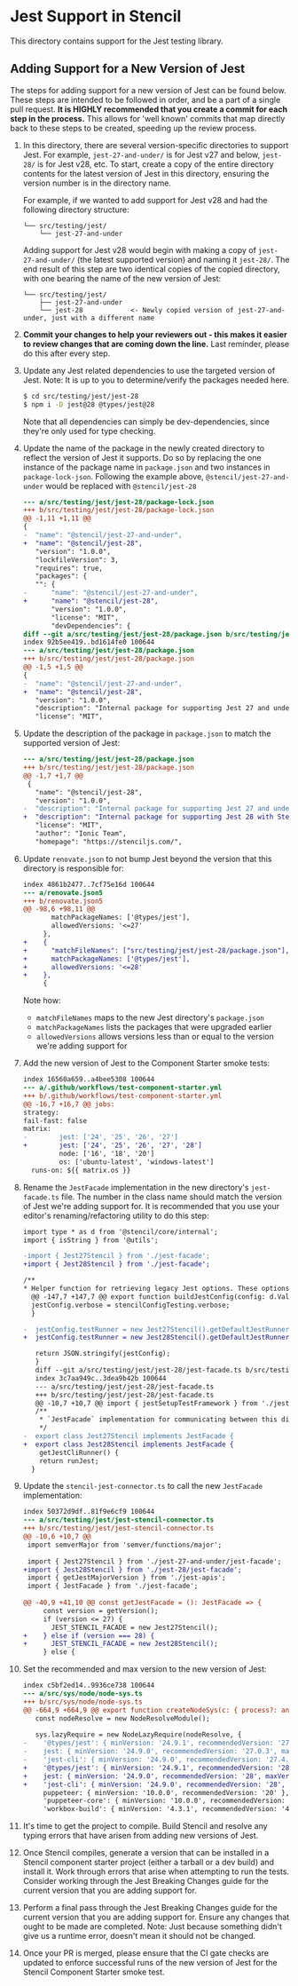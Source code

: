 # Jest Support in Stencil

This directory contains support for the Jest testing library.

## Adding Support for a New Version of Jest

The steps for adding support for a new version of Jest can be found below.
These steps are intended to be followed in order, and be a part of a single pull request.
**It is HIGHLY recommended that you create a commit for each step in the process.**
This allows for 'well known' commits that map directly back to these steps to be created, speeding up the review process.

1. In this directory, there are several version-specific directories to support Jest.
   For example, `jest-27-and-under/` is for Jest v27 and below, `jest-28/` is for Jest v28, etc.
   To start, create a copy of the entire directory contents for the latest version of Jest in this directory, ensuring the version number is in the directory name.
   
   For example, if we wanted to add support for Jest v28 and had the following directory structure:
   ```
   └── src/testing/jest/
       └── jest-27-and-under
   ```
   Adding support for Jest v28 would begin with making a copy of `jest-27-and-under/` (the latest supported version) and naming it `jest-28/`.
   The end result of this step are two identical copies of the copied directory, with one bearing the name of the new version of Jest:
   ```
   └── src/testing/jest/
       ├── jest-27-and-under
       └── jest-28            <- Newly copied version of jest-27-and-under, just with a different name
   ```
1. **Commit your changes to help your reviewers out - this makes it easier to review changes that are coming down the line.**
   Last reminder, please do this after every step.
1. Update any Jest related dependencies to use the targeted version of Jest.
   Note: It is up to you to determine/verify the packages needed here.
   ```bash
   $ cd src/testing/jest/jest-28
   $ npm i -D jest@28 @types/jest@28
   ```
   Note that all dependencies can simply be dev-dependencies, since they're only used for type checking.
1. Update the name of the package in the newly created directory to reflect the version of Jest it supports.
   Do so by replacing the one instance of the package name in `package.json` and two instances in `package-lock-json`.
   Following the example above, `@stencil/jest-27-and-under` would be replaced with `@stencil/jest-28`
    ```diff
    --- a/src/testing/jest/jest-28/package-lock.json
    +++ b/src/testing/jest/jest-28/package-lock.json
    @@ -1,11 +1,11 @@
    {
    -  "name": "@stencil/jest-27-and-under",
    +  "name": "@stencil/jest-28",
       "version": "1.0.0",
       "lockfileVersion": 3,
       "requires": true,
       "packages": {
       "": {
    -      "name": "@stencil/jest-27-and-under",
    +      "name": "@stencil/jest-28",
           "version": "1.0.0",
           "license": "MIT",
           "devDependencies": {
    diff --git a/src/testing/jest/jest-28/package.json b/src/testing/jest/jest-28/package.json
    index 92b5ee419..bd1614fe0 100644
    --- a/src/testing/jest/jest-28/package.json
    +++ b/src/testing/jest/jest-28/package.json
    @@ -1,5 +1,5 @@
    {
    -  "name": "@stencil/jest-27-and-under",
    +  "name": "@stencil/jest-28",
       "version": "1.0.0",
       "description": "Internal package for supporting Jest 27 and under with Stencil",
       "license": "MIT",
    
    ```
1. Update the description of the package in `package.json` to match the supported version of Jest:
    ```diff
    --- a/src/testing/jest/jest-28/package.json
    +++ b/src/testing/jest/jest-28/package.json
    @@ -1,7 +1,7 @@
     {
       "name": "@stencil/jest-28",
       "version": "1.0.0",
    -  "description": "Internal package for supporting Jest 27 and under with Stencil",
    +  "description": "Internal package for supporting Jest 28 with Stencil",
       "license": "MIT",
       "author": "Ionic Team",
       "homepage": "https://stenciljs.com/",
    
    ```
1. Update `renovate.json` to not bump Jest beyond the version that this directory is responsible for:
    ```diff
    index 4861b2477..7cf75e16d 100644
    --- a/renovate.json5
    +++ b/renovate.json5
    @@ -98,6 +98,11 @@
           matchPackageNames: ['@types/jest'],
           allowedVersions: '<=27'
         },
    +    {
    +      "matchFileNames": ["src/testing/jest/jest-28/package.json"],
    +      matchPackageNames: ['@types/jest'],
    +      allowedVersions: '<=28'
    +    },
         {
    
    ```
   Note how:
   - `matchFileNames` maps to the new Jest directory's `package.json`
   - `matchPackageNames` lists the packages that were upgraded earlier
   - `allowedVersions` allows versions less than or equal to the version we're adding support for
1. Add the new version of Jest to the Component Starter smoke tests:
    ```diff
   index 16560a659..a4bee5308 100644
    --- a/.github/workflows/test-component-starter.yml
    +++ b/.github/workflows/test-component-starter.yml
    @@ -16,7 +16,7 @@ jobs:
    strategy:
    fail-fast: false
    matrix:
    -        jest: ['24', '25', '26', '27']
    +        jest: ['24', '25', '26', '27', '28']
             node: ['16', '18', '20']
             os: ['ubuntu-latest', 'windows-latest']
      runs-on: ${{ matrix.os }}
   ```
1. Rename the `JestFacade` implementation in the new directory's `jest-facade.ts` file.
   The number in the class name should match the version of Jest we're adding support for.
   It is recommended that you use your editor's renaming/refactoring utility to do this step:
    ```diff
    import type * as d from '@stencil/core/internal';
    import { isString } from '@utils';
    
    -import { Jest27Stencil } from './jest-facade';
    +import { Jest28Stencil } from './jest-facade';
    
    /**
    * Helper function for retrieving legacy Jest options. These options have been provided as defaults to Stencil users
      @@ -147,7 +147,7 @@ export function buildJestConfig(config: d.ValidatedConfig): string {
      jestConfig.verbose = stencilConfigTesting.verbose;
      }
    
    -  jestConfig.testRunner = new Jest27Stencil().getDefaultJestRunner();
    +  jestConfig.testRunner = new Jest28Stencil().getDefaultJestRunner();
    
       return JSON.stringify(jestConfig);
       }
       diff --git a/src/testing/jest/jest-28/jest-facade.ts b/src/testing/jest/jest-28/jest-facade.ts
       index 3c7aa949c..3dea9b42b 100644
       --- a/src/testing/jest/jest-28/jest-facade.ts
       +++ b/src/testing/jest/jest-28/jest-facade.ts
       @@ -10,7 +10,7 @@ import { jestSetupTestFramework } from './jest-setup-test-framework';
       /**
        * `JestFacade` implementation for communicating between this directory's version of Jest and Stencil
        */
    -  export class Jest27Stencil implements JestFacade {
    +  export class Jest28Stencil implements JestFacade {
        getJestCliRunner() {
        return runJest;
      }
    
    ```
1. Update the `stencil-jest-connector.ts` to call the new `JestFacade` implementation:
    ```diff
    index 50372d9df..81f9e6cf9 100644
    --- a/src/testing/jest/jest-stencil-connector.ts
    +++ b/src/testing/jest/jest-stencil-connector.ts
    @@ -10,6 +10,7 @@
     import semverMajor from 'semver/functions/major';
     
     import { Jest27Stencil } from './jest-27-and-under/jest-facade';
    +import { Jest28Stencil } from './jest-28/jest-facade';
     import { getJestMajorVersion } from './jest-apis';
     import { JestFacade } from './jest-facade';
     
    @@ -40,9 +41,10 @@ const getJestFacade = (): JestFacade => {
         const version = getVersion();
         if (version <= 27) {
           JEST_STENCIL_FACADE = new Jest27Stencil();
    +    } else if (version === 28) {
    +      JEST_STENCIL_FACADE = new Jest28Stencil();
         } else {
    
    ```
1. Set the recommended and max version to the new version of Jest:
    ```diff
    index c5bf2ed14..9936ce738 100644
    --- a/src/sys/node/node-sys.ts
    +++ b/src/sys/node/node-sys.ts
    @@ -664,9 +664,9 @@ export function createNodeSys(c: { process?: any; logger?: Logger } = {}): Compi
       const nodeResolve = new NodeResolveModule();
     
       sys.lazyRequire = new NodeLazyRequire(nodeResolve, {
    -    '@types/jest': { minVersion: '24.9.1', recommendedVersion: '27.0.3', maxVersion: '27.0.0' },
    -    jest: { minVersion: '24.9.0', recommendedVersion: '27.0.3', maxVersion: '27.0.0' },
    -    'jest-cli': { minVersion: '24.9.0', recommendedVersion: '27.4.5', maxVersion: '27.0.0' },
    +    '@types/jest': { minVersion: '24.9.1', recommendedVersion: '28', maxVersion: '28.0.0' },
    +    jest: { minVersion: '24.9.0', recommendedVersion: '28', maxVersion: '28.0.0' },
    +    'jest-cli': { minVersion: '24.9.0', recommendedVersion: '28', maxVersion: '28.0.0' },
         puppeteer: { minVersion: '10.0.0', recommendedVersion: '20' },
         'puppeteer-core': { minVersion: '10.0.0', recommendedVersion: '20' },
         'workbox-build': { minVersion: '4.3.1', recommendedVersion: '4.3.1' },
    ```
1. It's time to get the project to compile.
   Build Stencil and resolve any typing errors that have arisen from adding new versions of Jest.
1. Once Stencil compiles, generate a version that can be installed in a Stencil component starter project (either a tarball or a dev build) and install it.
   Work through errors that arise when attempting to run the tests.
   Consider working through the Jest Breaking Changes guide for the current version that you are adding support for.
1. Perform a final pass through the Jest Breaking Changes guide for the current version that you are adding support for.
   Ensure any changes that ought to be made are completed.
   Note: Just because something didn't give us a runtime error, doesn't mean it should not be changed.
1. Once your PR is merged, please ensure that the CI gate checks are updated to enforce successful runs of the new version of Jest for the Stencil Component Starter smoke test.
